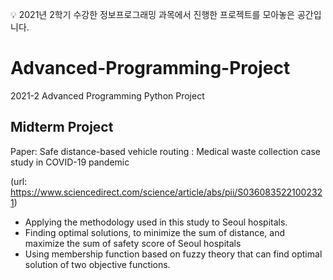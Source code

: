 💡 2021년 2학기 수강한 정보프로그래밍 과목에서 진행한 프로젝트를 모아놓은 공간입니다.

# Advanced-Programming-Project
2021-2 Advanced Programming Python Project

## Midterm Project
Paper: Safe distance-based vehicle routing : Medical waste collection case study in COVID-19 pandemic

(url: https://www.sciencedirect.com/science/article/abs/pii/S0360835221002321)

- Applying the methodology used in this study to Seoul hospitals.
- Finding optimal solutions, to minimize the sum of distance, and maximize the sum of safety score of Seoul hospitals
- Using membership function based on fuzzy theory that can find optimal solution of two objective functions.
